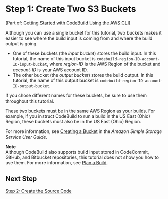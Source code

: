 # Step 1: Create Two S3 Buckets<a name="getting-started-cli-input-bucket"></a>

\(Part of: [Getting Started with CodeBuild Using the AWS CLI](getting-started-cli.md)\)

Although you can use a single bucket for this tutorial, two buckets makes it easier to see where the build input is coming from and where the build output is going\.
+ One of these buckets \(the *input bucket*\) stores the build input\. In this tutorial, the name of this input bucket is `codebuild-region-ID-account-ID-input-bucket`, where *region\-ID* is the AWS Region of the bucket and *account\-ID* is your AWS account ID\.
+ The other bucket \(the *output bucket*\) stores the build output\. In this tutorial, the name of this output bucket is `codebuild-region-ID-account-ID-output-bucket`\.

If you chose different names for these buckets, be sure to use them throughout this tutorial\.

These two buckets must be in the same AWS Region as your builds\. For example, if you instruct CodeBuild to run a build in the US East \(Ohio\) Region, these buckets must also be in the US East \(Ohio\) Region\.

For more information, see [Creating a Bucket](https://docs.aws.amazon.com/AmazonS3/latest/user-guide/create-bucket.html) in the *Amazon Simple Storage Service User Guide*\. 

**Note**  
Although CodeBuild also supports build input stored in CodeCommit, GitHub, and Bitbucket repositories, this tutorial does not show you how to use them\. For more information, see [Plan a Build](planning.md)\.

## Next Step<a name="getting-started-cli-input-bucket-next"></a>

[Step 2: Create the Source Code](getting-started-cli-create-source-code.md)